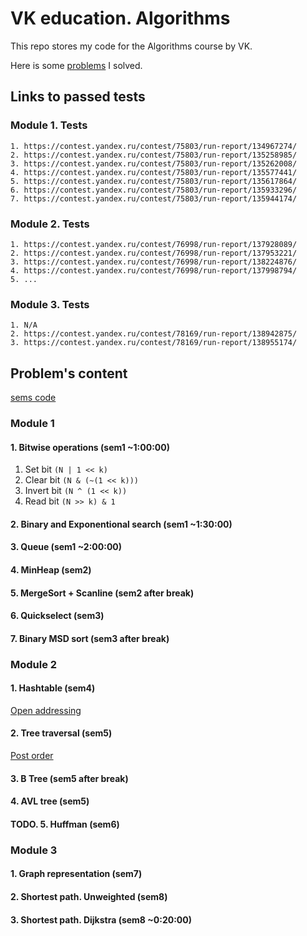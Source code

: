 # VK education. Algorithms

This repo stores my code for the Algorithms course by VK.

Here is some [problems](./task/) I solved.

## Links to passed tests

### Module 1. Tests

    1. https://contest.yandex.ru/contest/75803/run-report/134967274/
    2. https://contest.yandex.ru/contest/75803/run-report/135258985/
    3. https://contest.yandex.ru/contest/75803/run-report/135262008/
    4. https://contest.yandex.ru/contest/75803/run-report/135577441/
    5. https://contest.yandex.ru/contest/75803/run-report/135617864/
    6. https://contest.yandex.ru/contest/75803/run-report/135933296/
    7. https://contest.yandex.ru/contest/75803/run-report/135944174/

### Module 2. Tests

    1. https://contest.yandex.ru/contest/76998/run-report/137928089/
    2. https://contest.yandex.ru/contest/76998/run-report/137953221/
    3. https://contest.yandex.ru/contest/76998/run-report/138224876/
    4. https://contest.yandex.ru/contest/76998/run-report/137998794/
    5. ...

### Module 3. Tests

    1. N/A
    2. https://contest.yandex.ru/contest/78169/run-report/138942875/
    3. https://contest.yandex.ru/contest/78169/run-report/138955174/

## Problem's content

[sems code](https://github.com/Gloonix/algorithms_spring2025)

### Module 1

#### 1. Bitwise operations (sem1 ~1:00:00)

1. Set bit
`(N | 1 << k)`
2. Clear bit
`(N & (~(1 << k)))`
3. Invert bit
`(N ^ (1 << k))`
4. Read bit
`(N >> k) & 1`

#### 2. Binary and Exponentional search (sem1 ~1:30:00)

#### 3. Queue (sem1 ~2:00:00)

#### 4. MinHeap (sem2)

#### 5. MergeSort + Scanline (sem2 after break)

#### 6. Quickselect (sem3)

#### 7. Binary MSD sort (sem3 after break)

### Module 2

#### 1. Hashtable (sem4)

[Open addressing](https://en.wikipedia.org/wiki/Open_addressing)

#### 2. Tree traversal (sem5)

[Post order](https://en.wikipedia.org/wiki/Tree_traversal#Post-order,_LRN)

#### 3. B Tree (sem5 after break)

#### 4. AVL tree (sem5)

#### TODO. 5. Huffman (sem6)

### Module 3

#### 1. Graph representation (sem7)

#### 2. Shortest path. Unweighted (sem8)

#### 3. Shortest path. Dijkstra (sem8 ~0:20:00)
